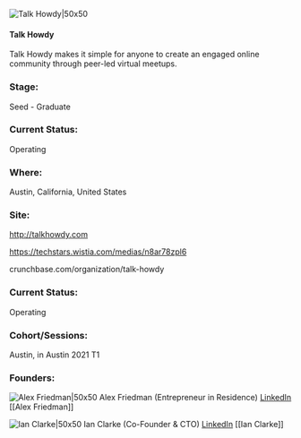 

![Talk Howdy|50x50](https://apimg.techstars.com/connect/images/image_files/5ff4af0563138d5e7a00002d/original/talk_howdy.jpeg)

#### Talk Howdy
Talk Howdy makes it simple for anyone to create an engaged online community through peer-led virtual meetups.

### Stage: 
Seed - Graduate 

### Current Status: 
Operating

### Where:
Austin, California, United States

### Site:
http://talkhowdy.com

https://techstars.wistia.com/medias/n8ar78zpl6

crunchbase.com/organization/talk-howdy

### Current Status: 
Operating

### Cohort/Sessions: 
Austin, in Austin 2021 T1

### Founders: 

![Alex Friedman|50x50](http://s3.amazonaws.com/ts-accel-connect-uploads/images/image_files/60120250e63b5c000800001a/original/Headshot.jpg) Alex Friedman (Entrepreneur in Residence) [LinkedIn](https://linkedin.com/in/alex-friedman-30296276) [[Alex Friedman]]

![Ian Clarke|50x50](https://apimg.techstars.com/connect/images/image_files/568fe7518083203ca400000d/original/185659e.jpg) Ian Clarke (Co-Founder & CTO) [LinkedIn](https://linkedin.com/in/iancjclarke) [[Ian Clarke]]


